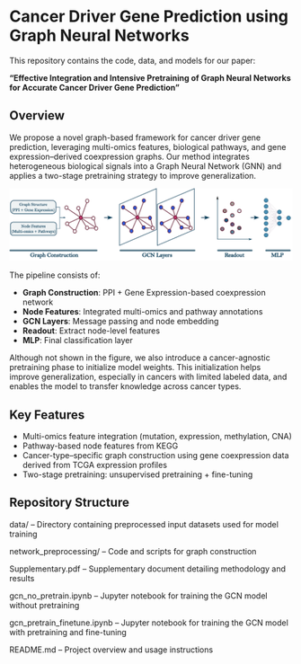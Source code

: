 # Cancer Driver Gene Prediction using Graph Neural Networks

This repository contains the code, data, and models for our paper:

**“Effective Integration and Intensive Pretraining of Graph Neural Networks for Accurate Cancer Driver Gene Prediction”**  

##  Overview

We propose a novel graph-based framework for cancer driver gene prediction, leveraging multi-omics features, biological pathways, and gene expression–derived coexpression graphs. Our method integrates heterogeneous biological signals into a Graph Neural Network (GNN) and applies a two-stage pretraining strategy to improve generalization.
<p align="center">
  <img src="Pipeline.png" alt="Model Architecture" width="800"/>
</p>

The pipeline consists of:
- **Graph Construction**: PPI + Gene Expression-based coexpression network  
- **Node Features**: Integrated multi-omics and pathway annotations  
- **GCN Layers**: Message passing and node embedding  
- **Readout**: Extract node-level features  
- **MLP**: Final classification layer

Although not shown in the figure, we also introduce a cancer-agnostic pretraining phase to initialize model weights. This initialization helps improve generalization, especially in cancers with limited labeled data, and enables the model to transfer knowledge across cancer types.

##  Key Features

- Multi-omics feature integration (mutation, expression, methylation, CNA)  
- Pathway-based node features from KEGG  
- Cancer-type–specific graph construction using gene coexpression data derived from TCGA expression profiles  
- Two-stage pretraining: unsupervised pretraining + fine-tuning  
 

##  Repository Structure
data/ – Directory containing preprocessed input datasets used for model training

network_preprocessing/ – Code and scripts for graph construction

Supplementary.pdf – Supplementary document detailing methodology and results

gcn_no_pretrain.ipynb – Jupyter notebook for training the GCN model without pretraining

gcn_pretrain_finetune.ipynb – Jupyter notebook for training the GCN model with pretraining and fine-tuning

README.md – Project overview and usage instructions


